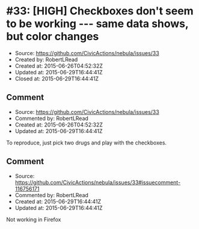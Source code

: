 # #33: [HIGH] Checkboxes don&apos;t seem to be working --- same data shows, but color changes

* Source: https://github.com/CivicActions/nebula/issues/33
* Created by: RobertLRead
* Created at: 2015-06-26T04:52:32Z
* Updated at: 2015-06-29T16:44:41Z
* Closed at: 2015-06-29T16:44:41Z


## Comment

* Source: https://github.com/CivicActions/nebula/issues/33
* Commented by: RobertLRead
* Created at: 2015-06-26T04:52:32Z
* Updated at: 2015-06-29T16:44:41Z

To reproduce, just pick two drugs and play with the checkboxes.


## Comment

* Source: https://github.com/CivicActions/nebula/issues/33#issuecomment-116756171
* Commented by: RobertLRead
* Created at: 2015-06-29T16:44:41Z
* Updated at: 2015-06-29T16:44:41Z

Not working in Firefox



